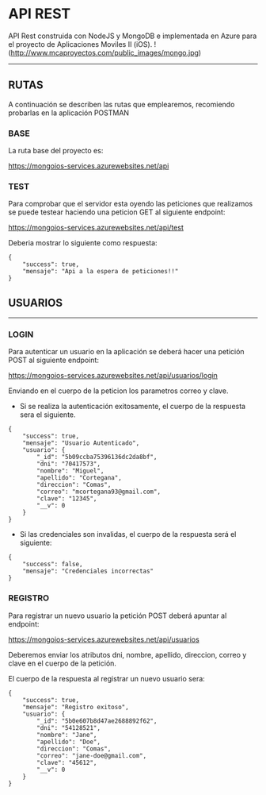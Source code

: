 # API REST

API Rest construida con NodeJS y MongoDB e implementada en Azure para el proyecto de Aplicaciones Moviles II (iOS).
!(http://www.mcaproyectos.com/public_images/mongo.jpg)
***

## RUTAS
A continuación se describen las rutas que emplearemos, recomiendo probarlas en la aplicación POSTMAN

### BASE
La ruta base del proyecto es: 

<https://mongoios-services.azurewebsites.net/api>

### TEST
Para comprobar que el servidor esta oyendo las peticiones que realizamos se puede testear haciendo una peticion GET al siguiente endpoint:

<https://mongoios-services.azurewebsites.net/api/test>

Deberia mostrar lo siguiente como respuesta:
~~~
{
    "success": true,
    "mensaje": "Api a la espera de peticiones!!"
}
~~~

## USUARIOS
***
### LOGIN
Para autenticar un usuario en la aplicación se deberá hacer una petición POST al siguiente endpoint:

<https://mongoios-services.azurewebsites.net/api/usuarios/login>

Enviando en el cuerpo de la peticion los parametros correo y clave.

- Si se realiza la autenticación exitosamente, el cuerpo de la respuesta sera el siguiente.
~~~
{
    "success": true,
    "mensaje": "Usuario Autenticado",
    "usuario": {
        "_id": "5b09ccba75396136dc2da8bf",
        "dni": "70417573",
        "nombre": "Miguel",
        "apellido": "Cortegana",
        "direccion": "Comas",
        "correo": "mcortegana93@gmail.com",
        "clave": "12345",
        "__v": 0
    }
}
~~~

- Si las credenciales son invalidas, el cuerpo de la respuesta será el siguiente:

~~~
{
    "success": false,
    "mensaje": "Credenciales incorrectas"
}
~~~

### REGISTRO
Para registrar un nuevo usuario la petición POST deberá apuntar al endpoint:

<https://mongoios-services.azurewebsites.net/api/usuarios>

Deberemos enviar los atributos dni, nombre, apellido, direccion, correo y clave en el cuerpo de la petición.

El cuerpo de la respuesta al registrar un nuevo usuario sera:

~~~
{
    "success": true,
    "mensaje": "Registro exitoso",
    "usuario": {
        "_id": "5b0e607b8d47ae2688892f62",
        "dni": "54128521",
        "nombre": "Jane",
        "apellido": "Doe",
        "direccion": "Comas",
        "correo": "jane-doe@gmail.com",
        "clave": "45612",
        "__v": 0
    }
}
~~~

